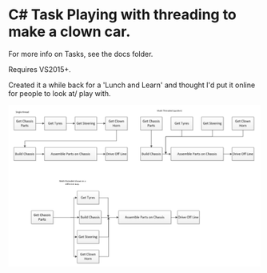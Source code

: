 # C# Task<T> Playing with threading to make a clown car.

For more info on Tasks, see the docs folder.

Requires VS2015+.

Created it a while back for a 'Lunch and Learn' and thought I'd put it online for people to look at/ play with.


![Threaded Processes](https://github.com/HockeyJustin/CSharpTaskThreadingClownCar/blob/master/ThreadingDevWeek/Docs/Threading%20Presentation/Processes.png?raw=true "Threaded Processes")



